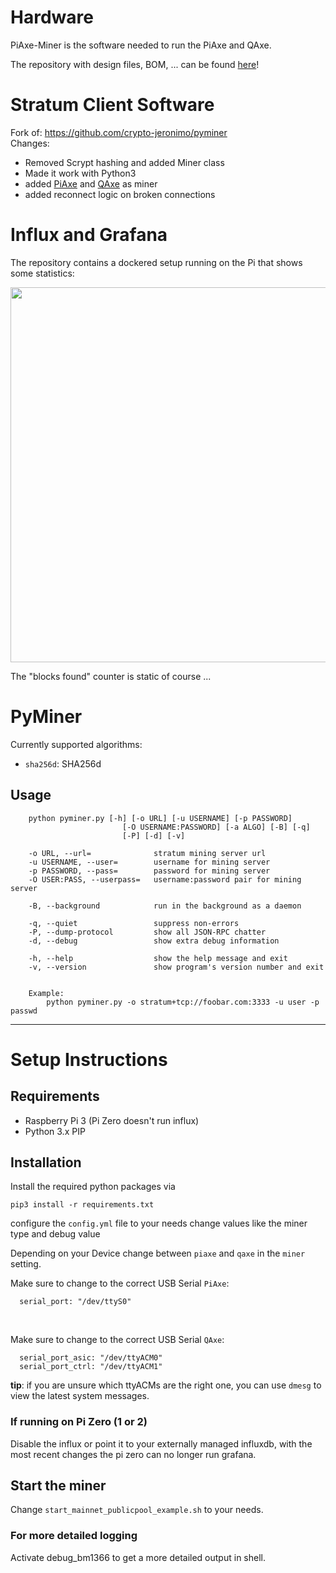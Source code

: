# Hardware

PiAxe-Miner is the software needed to run the PiAxe and QAxe.

The repository with design files, BOM, ... can be found [here](https://github.com/shufps/piaxe)!


# Stratum Client Software

Fork of: https://github.com/crypto-jeronimo/pyminer <br>
Changes: 

- Removed Scrypt hashing and added Miner class
- Made it work with Python3
- added [PiAxe](https://github.com/shufps/piaxe) and [QAxe](https://github.com/shufps/qaxe) as miner
- added reconnect logic on broken connections

Influx and Grafana
==================

The repository contains a dockered setup running on the Pi that shows some statistics:



<img src="https://github.com/shufps/piaxe-miner/assets/3079832/8d34ec13-15bd-4dd4-abd3-9588c823c494" width="600px"/>

The "blocks found" counter is static of course ... 

PyMiner
=======

Currently supported algorithms:
- `sha256d`: SHA256d


Usage
-----
```
    python pyminer.py [-h] [-o URL] [-u USERNAME] [-p PASSWORD]
                         [-O USERNAME:PASSWORD] [-a ALGO] [-B] [-q]
                         [-P] [-d] [-v]

    -o URL, --url=              stratum mining server url
    -u USERNAME, --user=        username for mining server
    -p PASSWORD, --pass=        password for mining server
    -O USER:PASS, --userpass=   username:password pair for mining server

    -B, --background            run in the background as a daemon

    -q, --quiet                 suppress non-errors
    -P, --dump-protocol         show all JSON-RPC chatter
    -d, --debug                 show extra debug information

    -h, --help                  show the help message and exit
    -v, --version               show program's version number and exit


    Example:
        python pyminer.py -o stratum+tcp://foobar.com:3333 -u user -p passwd
```

---

# Setup Instructions

## Requirements
- Raspberry Pi 3 (Pi Zero doesn't run influx)
- Python 3.x PIP

## Installation

Install the required python packages via
```
pip3 install -r requirements.txt
```

configure the `config.yml` file to your needs
change values like the miner type and debug value

Depending on your Device change between
`piaxe` and `qaxe` in the `miner` setting.

Make sure to change to the correct USB Serial `PiAxe`:
```
  serial_port: "/dev/ttyS0"
``` 
</br>

Make sure to change to the correct USB Serial `QAxe`:
```
  serial_port_asic: "/dev/ttyACM0"
  serial_port_ctrl: "/dev/ttyACM1"
```

**tip**: if you are unsure which ttyACMs are the right one, you can use `dmesg` to view the latest system messages.

### If running on Pi Zero (1 or 2)
Disable the influx or point it to your externally managed influxdb, with the most recent changes the pi zero can no longer run grafana.


## Start the miner

Change `start_mainnet_publicpool_example.sh` to your needs.


### For more detailed logging
Activate debug_bm1366 to get a more detailed output in shell.
